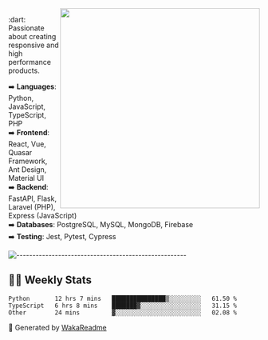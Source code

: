 <img src="https://github-readme-stats.vercel.app/api?username=iguit0&show_icons=true&include_all_commits=true&count_private=true&theme=dracula" min-width="400px" max-width="400px" width="400px" align="right" />

<p align="left"> 
  :dart: Passionate about creating responsive and high performance products.
</p>

<p align="left">
  ➡️ <strong>Languages</strong>: Python, JavaScript, TypeScript, PHP<br>
  ➡️ <strong>Frontend</strong>: React, Vue, Quasar Framework, Ant Design, Material UI<br>
  ➡️ <strong>Backend</strong>: FastAPI, Flask, Laravel (PHP), Express (JavaScript)<br>
  ➡️ <strong>Databases</strong>: PostgreSQL, MySQL, MongoDB, Firebase<br>
  ➡️ <strong>Testing</strong>: Jest, Pytest, Cypress<br>
</p>

![-----------------------------------------------------](https://raw.githubusercontent.com/andreasbm/readme/master/assets/lines/vintage.png)

## :man_technologist: Weekly Stats
<!--START_SECTION:waka-->

```text
Python       12 hrs 7 mins   ███████████████▒░░░░░░░░░   61.50 %
TypeScript   6 hrs 8 mins    ███████▓░░░░░░░░░░░░░░░░░   31.15 %
Other        24 mins         ▓░░░░░░░░░░░░░░░░░░░░░░░░   02.08 %
```

<!--END_SECTION:waka-->

🚀 Generated by [WakaReadme](https://github.com/athul/waka-readme)
